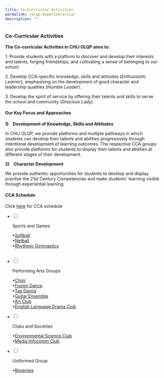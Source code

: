 ```yaml
---
title: Co–Curricular Activities
permalink: /olqp-experience/cca/
description: ""
---
```

### Co-Curricular Activities

**The Co-curricular Activities in CHIJ OLQP aims to:**

1\.  Provide students with a platform to discover and develop their interests and talents, forging friendships, and cultivating a sense of belonging to our school.

2\.  Develop CCA-specific knowledge, skills and attitudes (_Enthusiastic Learner_), emphasising on the development of good character and leadership qualities (_Humble Leader_).

3\.  Develop the spirit of service by offering their talents and skills to serve the school and community (_Gracious Lady_).

  

#### Our Key Focus and Approaches

  

**1)    Development of Knowledge, Skills and Attitudes**

  

In CHIJ OLQP, we provide platforms and multiple pathways in which students can develop their talents and abilities progressively through intentional development of learning outcomes. The respective CCA groups also provide platforms for students to display their talents and abilities at different stages of their development.

  

**2)    Character Development**

  

We provide authentic opportunities for students to develop and display practise the 21st Century Competencies and make students' learning visible through experiential learning.

  

#### CCA Schedule

Click [here](/files/CCA%20Schedule%202023_updated.pdf) for CCA schedule


<ul class="jekyllcodex_accordion">

<li>

<input type="checkbox" id="accordion1">

<label for="accordion1">Sports and Games</label>

<div>

<p>•<a href="https://staging.d2yo7qbk5fhrwg.amplifyapp.com/cca/Sports-and-Games/softball">Softball</a><br>
•<a href="https://staging.d2yo7qbk5fhrwg.amplifyapp.com/cca/Sports-and-Games/netball">Netball</a><br>
•<a href="https://staging.d2yo7qbk5fhrwg.amplifyapp.com/cca/Sports-and-Games/rhythmic-gymnastics">Rhythmic Gymnastics</a><br>	</p>

</div>

</li>  

<li>

<input type="checkbox" id="accordion2">

<label for="accordion2">Performing Arts Groups</label>

<div>

<p>•<a href="https://staging.d2yo7qbk5fhrwg.amplifyapp.com/cca/Performing-Arts-Groups/choir">Choir</a><br>
•<a href="https://staging.d2yo7qbk5fhrwg.amplifyapp.com/cca/Performing-Arts-Groups/fusion-dance">Fusion Dance</a><br>
•<a href="https://staging.d2yo7qbk5fhrwg.amplifyapp.com/cca/Performing-Arts-Groups/tap-dance">Tap Dance</a><br>	
•<a href="https://staging.d2yo7qbk5fhrwg.amplifyapp.com/cca/Performing-Arts-Groups/guitar-ensemble">Guitar Ensemble</a><br>
•<a href="https://staging.d2yo7qbk5fhrwg.amplifyapp.com/cca/Performing-Arts-Groups/art-club">Art Club</a><br>
•<a href="https://staging.d2yo7qbk5fhrwg.amplifyapp.com/cca/Performing-Arts-Groups/EL-Drama-club">English Language Drama Club</a><br>		</p>

</div>

</li>
<li>

<input type="checkbox" id="accordion3">

<label for="accordion3">Clubs and Societies</label>

<div>

<p>
•<a href="https://staging.d2yo7qbk5fhrwg.amplifyapp.com/cca/Clubs-and-Societies/environmental-science-club">Environmental Science Club</a><br>
•<a href="https://staging.d2yo7qbk5fhrwg.amplifyapp.com/cca/Clubs-and-Societies/media-and-infocomm-club">Media Infocomm Club</a>
	
</p>

</div>

</li>

<li>

<input type="checkbox" id="accordion4">

<label for="accordion4">Uniformed Group</label>

<div>

<p>
•<a href="https://staging.d2yo7qbk5fhrwg.amplifyapp.com/cca/Uniformed-Group/brownies">Brownies</a>
	
</p>

</div>

</li>

</ul>